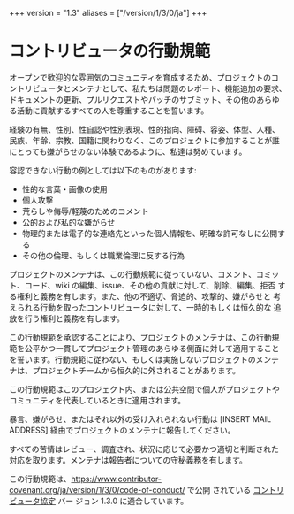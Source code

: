 +++
version = "1.3"
aliases = ["/version/1/3/0/ja"]
+++

# コントリビュータの行動規範

オープンで歓迎的な雰囲気のコミュニティを育成するため、プロジェクトのコ
ントリビュータとメンテナとして、私たちは問題のレポート、機能追加の要求、
ドキュメントの更新、プルリクエストやパッチのサブミット、その他のあらゆ
る活動に貢献するすべての人を尊重することを誓います。

経験の有無、性別、性自認や性別表現、性的指向、障碍、容姿、体型、人種、
民族、年齢、宗教、国籍に関わりなく、このプロジェクトに参加することが誰
にとっても嫌がらせのない体験であるように、私達は努めています。

容認できない行動の例としては以下のものがあります:

* 性的な言葉・画像の使用
* 個人攻撃
* 荒らしや侮辱/軽蔑のためのコメント
* 公的および私的な嫌がらせ
* 物理的または電子的な連絡先といった個人情報を、明確な許可なしに公開する
* その他の倫理、もしくは職業倫理に反する行為

プロジェクトのメンテナは、この行動規範に従っていない、コメント、コミッ
ト、コード、wiki の編集、issue、その他の貢献に対して、削除、編集、拒否
する権利と義務を有します。また、他の不適切、脅迫的、攻撃的、嫌がらせと
考えられる行動を取ったコントリビュータに対して、一時的もしくは恒久的な
追放を行う権利と義務を有します。

この行動規範を承認することにより、プロジェクトのメンテナは、この行動規
範を公平かつ一貫してプロジェクト管理のあらゆる側面に対して適用すること
を誓います。行動規範に従わない、もしくは実施しないプロジェクトのメンテ
ナは、プロジェクトチームから恒久的に外されることがあります。

この行動規範はこのプロジェクト内、または公共空間で個人がプロジェクトや
コミュニティを代表しているときに適用されます。

暴言、嫌がらせ、またはそれ以外の受け入れられない行動は
[INSERT MAIL ADDRESS] 経由でプロジェクトのメンテナに報告してください。

すべての苦情はレビュー、調査され、状況に応じて必要かつ適切と判断された
対応を取ります。メンテナは報告者についての守秘義務を有します。

この行動規範は、https://www.contributor-covenant.org/ja/version/1/3/0/code-of-conduct/
で公開 されている [コントリビュータ協定](https://www.contributor-covenant.org)
バー ジョン 1.3.0 に適合しています。
